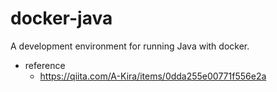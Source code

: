 # docker-java
A development environment for running Java with docker.

- reference
  - https://qiita.com/A-Kira/items/0dda255e00771f556e2a 